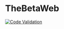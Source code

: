 # TheBetaWeb

[![Code Validation](https://github.com/PecorinoDev/TheBetaWeb/actions/workflows/superlinter-main.yml/badge.svg)](https://github.com/PecorinoDev/TheBetaWeb/actions/workflows/superlinter-main.yml)

